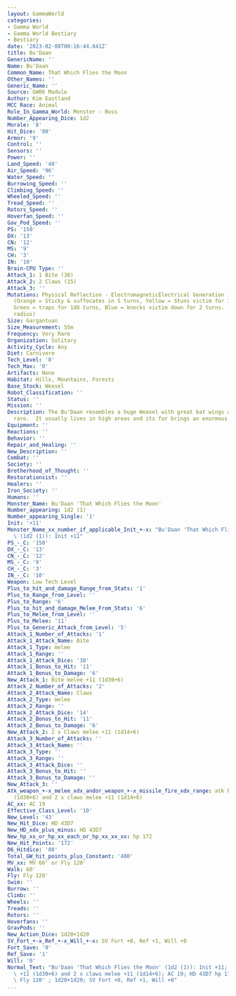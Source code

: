 ```yaml
---
layout: GammaWorld
categories:
- Gamma World
- Gamma World Bestiary
- Bestiary
date: '2023-02-08T00:16:44.841Z'
title: Bu'Daan
GenericName: ''
Name: Bu'Daan
Common_Name: That Which Flies the Moon
Other_Names: ''
Generic_Name: ''
Source: GW06 Module
Author: Kim Eastland
MCC Race: Animal
Role_In_Gamma_World: Monster - Boss
Number_Appearing_Dice: 1d2
Morale: '8'
Hit_Dice: '80'
Armor: '9'
Control: ''
Sensors: ''
Power: ''
Land_Speed: '48'
Air_Speed: '96'
Water_Speed: ''
Burrowing_Speed: ''
Climbing_Speed: ''
Wheeled_Speed: ''
Tread_Speed: ''
Rotors_Speed: ''
Hoverfan_Speed: ''
Gav_Pod_Speed: ''
PS: '150'
DX: '13'
CN: '12'
MS: '9'
CH: '3'
IN: '10'
Brain-CPU Type: ''
Attack_1: 1 Bite (30)
Attack_2: 2 Claws (15)
Attack_3: ''
Mutations: Physical Reflection - ElectromagneticElectrical Generation (30)Phlegm Ball
  (Orange = Sticky & suffocates in 5 turns, Yellow = Stuns victim for 1d10+6 turns,
  Green = traps for 1d8 turns, Blue = knocks victim down for 2 turns.  Size = 15 meter
  radius)
Size: Gargantuan
Size_Measurement: 55m
Frequency: Very Rare
Organization: Solitary
Activity_Cycle: Any
Diet: Carnivore
Tech_Level: '0'
Tech_Max: '0'
Artifacts: None
Habitat: Hills, Mountains, Forests
Base_Stock: Weasel
Robot_Classification: ''
Status: ''
Mission: ''
Description: The Bu'Daan resembles a huge Weasel with great bat wings and is extremely
  rare.  It usually lives in high areas and its fur brings an enormous price.
Equipment: ''
Reactions: ''
Behavior: ''
Repair_and_Healing: ''
New_Description: ''
Combat: ''
Society: ''
Brotherhood_of_Thought: ''
Restorationsist: ''
Healers: ''
Iron_Society: ''
Humans: ''
Monster_Name: Bu'Daan 'That Which Flies the Moon'
Number_appearing: 1d2 (1)
Number_appearing_Single: '1'
Init: '+11'
Monster_Name_xx_number_if_applicable_Init_+-x: "Bu'Daan 'That Which Flies the Moon'\
  \ (1d2 (1)): Init +11"
PS_-_C: '150'
DX_-_C: '13'
CN_-_C: '12'
MS_-_C: '9'
CH_-_C: '3'
IN_-_C: '10'
Weapon: Low Tech Level
Plus_to_hit_and_damage_Range_from_Stats: '1'
Plus_to_Range_from_Level: ''
Plus_to_Range: '6'
Plus_to_hit_and_damage_Melee_From_Stats: '6'
Plus_to_Melee_from_Level: ''
Plus_to_Melee: '11'
Plus_to_Generic_Attack_from_Level: '5'
Attack_1_Number_of_Attacks: '1'
Attack_1_Attack_Name: Bite
Attack_1_Type: melee
Attack_1_Range: ''
Attack_1_Attack_Dice: '30'
Attack_1_Bonus_to_Hit: '11'
Attack_1_Bonus_to_Damage: '6'
New_Attack_1: Bite melee +11 (1d30+6)
Attack_2_Number_of_Attacks: '2'
Attack_2_Attack_Name: Claws
Attack_2_Type: melee
Attack_2_Range: ''
Attack_2_Attack_Dice: '14'
Attack_2_Bonus_to_Hit: '11'
Attack_2_Bonus_to_Damage: '6'
New_Attack_2: 2 x Claws melee +11 (1d14+6)
Attack_3_Number_of_Attacks: ''
Attack_3_Attack_Name: ''
Attack_3_Type: ''
Attack_3_Range: ''
Attack_3_Attack_Dice: ''
Attack_3_Bonus_to_Hit: ''
Attack_3_Bonus_to_Damage: ''
New_Attack_3: ''
Atk_weapon_+-x_melee_xdx_andor_weapon_+-x_missile_fire_xdx_range: atk bite melee +11
  (1d30+6) and 2 x claws melee +11 (1d14+6)
AC_xx: AC 19
Effective_Class_Level: '10'
New_Level: '43'
New_Hit_Dice: HD 43D7
New_HD_xdx_plus_minus: HD 43D7
New_hp_xx_or_hp_xx_each_or_hp_xx_xx_xx: hp 172
New_Hit_Points: '172'
D6_Hitdice: '80'
Total_GW_hit_points_plus_Constant: '480'
MV_xx: MV 60' or Fly 120'
Walk: 60'
Fly: Fly 120'
Swim: ''
Burrow: ''
Climb: ''
Wheels: ''
Treads: ''
Rotors: ''
Hoverfans: ''
GravPods: ''
New_Action_Dice: 1d20+1d20
SV_Fort_+-x_Ref_+-x_Will_+-x: SV Fort +0, Ref +1, Will +0
Fort_Save: '0'
Ref_Save: '1'
Will: '0'
Normal_Text: "Bu'Daan 'That Which Flies the Moon' (1d2 (1)): Init +11; atk bite melee\
  \ +11 (1d30+6) and 2 x claws melee +11 (1d14+6); AC 19; HD 43D7 hp 172; MV 60' or\
  \ Fly 120' ; 1d20+1d20; SV Fort +0, Ref +1, Will +0"
...
```

